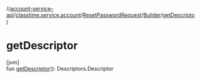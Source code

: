 //[account-service-api](../../../../index.md)/[classtime.service.account](../../index.md)/[ResetPasswordRequest](../index.md)/[Builder](index.md)/[getDescriptor](get-descriptor.md)

# getDescriptor

[jvm]\
fun [getDescriptor](get-descriptor.md)(): Descriptors.Descriptor
